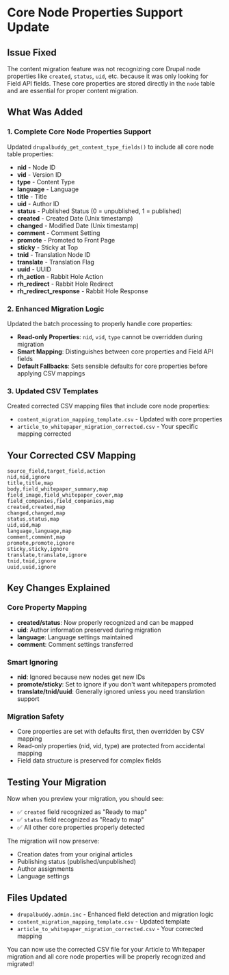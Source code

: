 # Core Node Properties Support Update

## Issue Fixed
The content migration feature was not recognizing core Drupal node properties like `created`, `status`, `uid`, etc. because it was only looking for Field API fields. These core properties are stored directly in the `node` table and are essential for proper content migration.

## What Was Added

### 1. Complete Core Node Properties Support
Updated `drupalbuddy_get_content_type_fields()` to include all core node table properties:

- **nid** - Node ID
- **vid** - Version ID  
- **type** - Content Type
- **language** - Language
- **title** - Title
- **uid** - Author ID
- **status** - Published Status (0 = unpublished, 1 = published)
- **created** - Created Date (Unix timestamp)
- **changed** - Modified Date (Unix timestamp)
- **comment** - Comment Setting
- **promote** - Promoted to Front Page
- **sticky** - Sticky at Top
- **tnid** - Translation Node ID
- **translate** - Translation Flag
- **uuid** - UUID
- **rh_action** - Rabbit Hole Action
- **rh_redirect** - Rabbit Hole Redirect
- **rh_redirect_response** - Rabbit Hole Response

### 2. Enhanced Migration Logic
Updated the batch processing to properly handle core properties:

- **Read-only Properties**: `nid`, `vid`, `type` cannot be overridden during migration
- **Smart Mapping**: Distinguishes between core properties and Field API fields
- **Default Fallbacks**: Sets sensible defaults for core properties before applying CSV mappings

### 3. Updated CSV Templates
Created corrected CSV mapping files that include core node properties:

- `content_migration_mapping_template.csv` - Updated with core properties
- `article_to_whitepaper_migration_corrected.csv` - Your specific mapping corrected

## Your Corrected CSV Mapping

```csv
source_field,target_field,action
nid,nid,ignore
title,title,map
body,field_whitepaper_summary,map
field_image,field_whitepaper_cover,map
field_companies,field_companies,map
created,created,map
changed,changed,map
status,status,map
uid,uid,map
language,language,map
comment,comment,map
promote,promote,ignore
sticky,sticky,ignore
translate,translate,ignore
tnid,tnid,ignore
uuid,uuid,ignore
```

## Key Changes Explained

### Core Property Mapping
- **created/status**: Now properly recognized and can be mapped
- **uid**: Author information preserved during migration
- **language**: Language settings maintained
- **comment**: Comment settings transferred

### Smart Ignoring
- **nid**: Ignored because new nodes get new IDs
- **promote/sticky**: Set to ignore if you don't want whitepapers promoted
- **translate/tnid/uuid**: Generally ignored unless you need translation support

### Migration Safety
- Core properties are set with defaults first, then overridden by CSV mapping
- Read-only properties (nid, vid, type) are protected from accidental mapping
- Field data structure is preserved for complex fields

## Testing Your Migration

Now when you preview your migration, you should see:
- ✅ `created` field recognized as "Ready to map"
- ✅ `status` field recognized as "Ready to map"
- ✅ All other core properties properly detected

The migration will now preserve:
- Creation dates from your original articles
- Publishing status (published/unpublished)
- Author assignments
- Language settings

## Files Updated
- `drupalbuddy.admin.inc` - Enhanced field detection and migration logic
- `content_migration_mapping_template.csv` - Updated template
- `article_to_whitepaper_migration_corrected.csv` - Your corrected mapping

You can now use the corrected CSV file for your Article to Whitepaper migration and all core node properties will be properly recognized and migrated!

